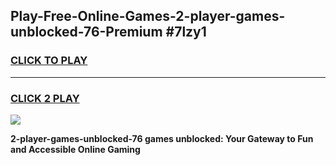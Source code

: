 
## Play-Free-Online-Games-2-player-games-unblocked-76-Premium #7lzy1
<h3>
<a href="https://premium.freeplayer.one?title=2-player-games-unblocked-76&ref=8M">CLICK TO PLAY</a></h3>
<hr>

<h3>
<a href="https://premium.freeplayer.one?title=2-player-games-unblocked-76&ref=8M">CLICK 2 PLAY</a>
  
</h3>

<a href="https://premium.freeplayer.one?title=2-player-games-unblocked-76&ref=8M"><img src="https://clearcache.store/games.png"></a>


**2-player-games-unblocked-76 games unblocked: Your Gateway to Fun and Accessible Online Gaming**

